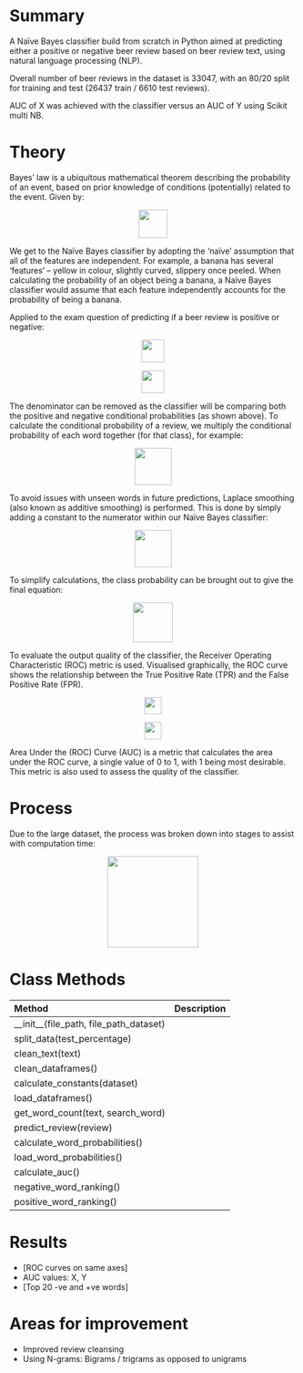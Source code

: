 # Summary
A Naïve Bayes classifier build from scratch in Python aimed at predicting either a positive or negative beer review based on beer review text, using natural language processing (NLP).

Overall number of beer reviews in the dataset is 33047, with an 80/20 split for training and test (26437 train / 6610 test reviews).

AUC of X was achieved with the classifier versus an AUC of Y using Scikit multi NB.

# Theory
Bayes’ law is a ubiquitous mathematical theorem describing the probability of an event, based on prior knowledge of conditions (potentially) related to the event. Given by:
<p align="center">
  <img height="50" src="https://i.imgur.com/Ag0V9up.png">
</p>
We get to the Naïve Bayes classifier by adopting the ‘naïve’ assumption that all of the features are independent. For example, a banana has several ‘features’ – yellow in colour, slightly curved, slippery once peeled. When calculating the probability of an object being a banana, a Naïve Bayes classifier would assume that each feature independently accounts for the probability of being a banana.

Applied to the exam question of predicting if a beer review is positive or negative:
<br>
<p align="center">
  <img height="40" src="https://i.imgur.com/aRyUidS.png">
</p>
<p align="center">
  <img height="40" src="https://i.imgur.com/saecUyD.png">
</p>
The denominator can be removed as the classifier will be comparing both the positive and negative conditional probabilities (as shown above). To calculate the conditional probability of a review, we multiply the conditional probability of each word together (for that class), for example:
<p align="center">
  <img height="65" src="https://i.imgur.com/RUQurUT.png">
</p>
To avoid issues with unseen words in future predictions, Laplace smoothing (also known as additive smoothing) is performed. This is done by simply adding a constant to the numerator within our Naïve Bayes classifier:
<p align="center">
  <img height="65" src="https://i.imgur.com/xkBry0i.png">
</p>
To simplify calculations, the class probability can be brought out to give the final equation:
<p align="center">
  <img height="70" src="https://i.imgur.com/55SA2Jm.png">
</p>
To evaluate the output quality of the classifier, the Receiver Operating Characteristic (ROC) metric is used. Visualised graphically, the ROC curve shows the relationship between the True Positive Rate (TPR) and the False Positive Rate (FPR).
<p align="center">
  <img height="30" src="https://i.imgur.com/J7dBI9K.png">
</p>
<p align="center">
  <img height="30" src="https://i.imgur.com/bJcHu1z.png">
</p>
Area Under the (ROC) Curve (AUC) is a metric that calculates the area under the ROC curve, a single value of 0 to 1, with 1 being most desirable. This metric is also used to assess the quality of the classifier.

# Process
Due to the large dataset, the process was broken down into stages to assist with computation time:
<p align="center">
  <img height="160" src="https://i.imgur.com/oOubYpp.png">
</p>

# Class Methods


| Method                                          | Description                          | 
| :-----------------------------------------------|:------------------------------------| 
| \_\_init\_\_(file_path, file_path_dataset)      |                                      |
| split_data(test_percentage)                      |                                      |
| clean_text(text)                                 |                                      |
| clean_dataframes()                               |                                      | 
| calculate_constants(dataset)                     |                                      |
| load_dataframes()                                |                                      |
| get_word_count(text, search_word)                |                                      |
| predict_review(review)                           |                                      |
| calculate_word_probabilities()                   |                                      |
| load_word_probabilities()                        |                                      |
| calculate_auc()                                  |                                      |
| negative_word_ranking()                          |                                      |
| positive_word_ranking()                          |                                      |

# Results
* [ROC curves on same axes]
* AUC values: X, Y
* [Top 20 -ve and +ve words]

# Areas for improvement
* Improved review cleansing
* Using N-grams: Bigrams / trigrams as opposed to unigrams
